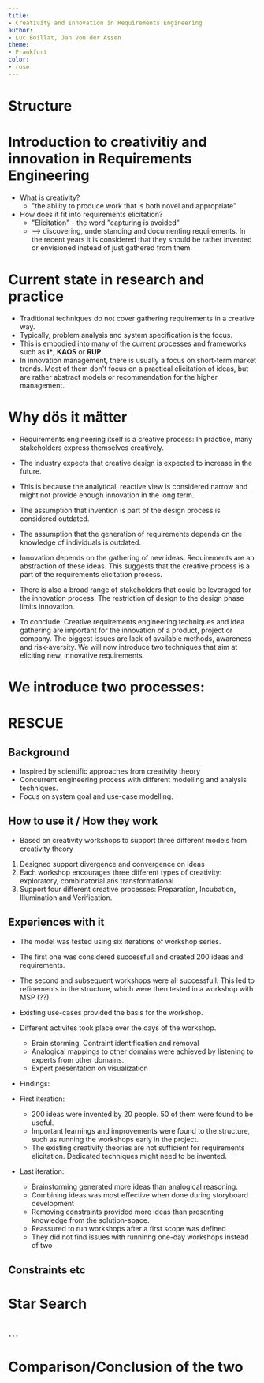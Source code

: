 ```yaml
---
title:
- Creativity and Innovation in Requirements Engineering
author:
- Luc Boillat, Jan von der Assen
theme:
- Frankfurt
color:
- rose
---
```

# Structure
# Introduction to creativitiy and innovation in Requirements Engineering
- What is creativity?
  - "the ability to produce work that is both novel and appropriate"
- How does it fit into requirements elicitation?
  - "Elicitation" - the word "capturing is avoided"
  - --> discovering, understanding and documenting requirements. In the recent years it is considered that they should be rather invented or envisioned instead of just gathered from them.

# Current state in research and practice
- Traditional techniques do not cover gathering requirements in a creative way.
- Typically, problem analysis and system specification is the focus.
- This is embodied into many of the current processes and frameworks such as __i*__, __KAOS__ or __RUP__.
- In innovation management, there is usually a focus on short-term market trends. Most of them don't focus on a practical elicitation of ideas, but are rather abstract models or recommendation for the higher management.  
# Why dös it mätter
- Requirements engineering itself is a creative process: In practice, many stakeholders express themselves creatively.
- The industry expects that creative design is expected to increase in the future.
- This is because the analytical, reactive view is considered narrow and might not provide enough innovation in the long term.
- The assumption that invention is part of the design process is considered outdated.
- The assumption that the generation of requirements depends on the knowledge of individuals is outdated.
- Innovation depends on the gathering of new ideas. Requirements are an abstraction of these ideas. This suggests that the creative process is a part of the requirements elicitation process. 
- There is also a broad range of stakeholders that could be leveraged for the innovation process. The restriction of design to the design phase limits innovation.

- To conclude: Creative requirements engineering techniques and idea gathering are important for the innovation of a product, project or company. The biggest issues are lack of available methods, awareness and risk-aversity. We will now introduce two techniques that aim at eliciting new, innovative requirements.
# We introduce two processes:

# RESCUE
## Background
- Inspired by scientific approaches from creativity theory
- Concurrent engineering process with different modelling and analysis techniques.
- Focus on system goal and use-case modelling.
## How to use it / How they work
- Based on creativity workshops to support three different models from creativity theory
1. Designed support divergence and convergence on ideas
2. Each workshop encourages three different types of creativity: exploratory, combinatorial ans transformational 
3. Support four different creative processes: Preparation, Incubation, Illumination and Verification.
## Experiences with it
- The model was tested using six iterations of workshop series. 
- The first one was considered successfull and created 200 ideas and requirements.
- The second and subsequent workshops were all successfull. This led to refinements in the structure, which were then tested in a workshop with MSP (??). 
- Existing use-cases provided the basis for the workshop.
- Different activites took place over the days of the workshop.
  - Brain storming, Contraint identification and removal
  - Analogical mappings to other domains were achieved by listening to experts from other domains.
  - Expert presentation on visualization

 - Findings:
  - First iteration: 
    - 200 ideas were invented by 20 people. 50 of them were found to be useful.
    - Important learnings and improvements were found to the structure, such as running the workshops early in the project.
    - The existing creativity theories are not sufficient for requirements elicitation. Dedicated techniques might need to be invented.
  - Last iteration: 
    - Brainstorming generated more ideas than analogical reasoning.
    - Combining ideas was most effective when done during storyboard development
    - Removing constraints provided more ideas than presenting knowledge from the solution-space. 
    - Reassured to run workshops after a first scope was defined
    - They did not find issues with runninng one-day workshops instead of two
  
## Constraints etc
# Star Search
## ...
# Comparison/Conclusion of the two 
